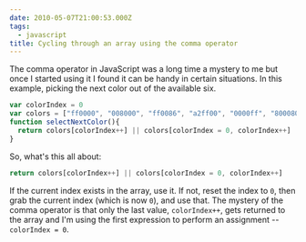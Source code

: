 ```yaml
---
date: 2010-05-07T21:00:53.000Z
tags:
  - javascript
title: Cycling through an array using the comma operator
---
```


The comma operator in JavaScript was a long time a mystery to me but once I started using it I found it can be handy in certain situations. In this example, picking the next color out of the available six.

```javascript
var colorIndex = 0
var colors = ["ff0000", "008000", "ff0086", "a2ff00", "0000ff", "800080"]
function selectNextColor(){
  return colors[colorIndex++] || colors[colorIndex = 0, colorIndex++]
}
```

So, what's this all about:

```javascript
return colors[colorIndex++] || colors[colorIndex = 0, colorIndex++]
```

If the current index exists in the array, use it. If not, reset the index to `0`, then grab the current index (which is now `0`), and use that. The mystery of the comma operator is that only the last value, `colorIndex++`, gets returned to the array and I'm using the first expression to perform an assignment -- `colorIndex = 0`.
